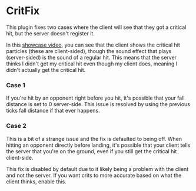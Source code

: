 # CritFix
This plugin fixes two cases where the client will see that they got a critical hit, but the server doesn't register it.

In this [showcase video](https://www.youtube.com/watch?v=k648NA52QQw), you can see that the client shows the critical hit particles (these are client-sided), though the sound effect that plays (server-sided) is the sound of a regular hit. This means that the server thinks I didn't get my critical hit even though my client does, meaning I didn't actually get the critical hit.

### Case 1
If you're hit by an opponent right before you hit, it's possible that your fall distance is set to 0 server-side. This issue is resolved by using the previous ticks fall distance if that ever happens.

### Case 2
This is a bit of a strange issue and the fix is defaulted to being off. When hitting an opponent directly before landing, it's possible that your client tells the server that you're on the ground, even if you still get the critical hit client-side.

This fix is disabled by default due to it likely being a problem with the client and not the server. If you want crits to more accurate based on what the client thinks, enable this.
